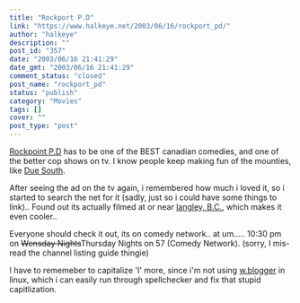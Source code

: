 ```yaml
---
title: "Rockport P.D"
link: "https://www.halkeye.net/2003/06/16/rockport_pd/"
author: "halkeye"
description: ""
post_id: "357"
date: "2003/06/16 21:41:29"
date_gmt: "2003/06/16 21:41:29"
comment_status: "closed"
post_name: "rockport_pd"
status: "publish"
category: "Movies"
tags: []
cover: ""
post_type: "post"
---
```


[Rockpoint P.D](http://us.imdb.com/Title?0310516) has to be one of the BEST canadian comedies, and one of the better cop shows on tv. I know people keep making fun of the mounties, like [Due South](http://us.imdb.com/Title?0108756).

After seeing the ad on the tv again, i remembered how much i loved it, so i started to search the net for it (sadly, just so i could have some things to link).. Found out its actually filmed at or near [langley, B.C.](http://www.langleyadvance.com/011103/showtime/011103sh1.html), which makes it even cooler..

Everyone should check it out, its on comedy network.. at um..... 10:30 pm on <s>Wensday Nights</s>Thursday Nights on 57 (Comedy Network). (sorry, I mis-read the channel listing guide thingie)

I have to rememeber to capitalize 'I' more, since i'm not using [ w.blogger](http://www.wbloggar.com/index.php?itemid=155) in linux, which i can easily run through spellchecker and fix that stupid capitlization.
